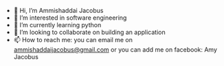 - 👋 Hi, I’m Ammishaddai Jacobus
- 👀 I’m interested in software engineering
- 🌱 I’m currently learning python
- 💞️ I’m looking to collaborate on building an application
- 📫 How to reach me: you can email me on ammishaddaijacobus@gmail.com or you can add me on facebook: Amy Jacobus

<!---
AmyJacobus/AmyJacobus is a ✨ special ✨ repository because its `README.md` (this file) appears on your GitHub profile.
You can click the Preview link to take a look at your changes.
--->
